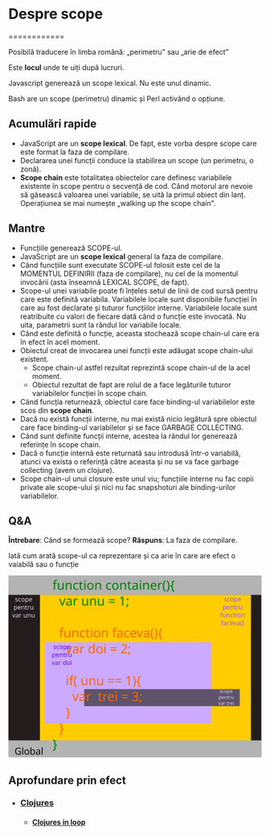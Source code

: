 # Despre scope
============

Posibilă traducere în limba română: „perimetru” sau „arie de efect”

Este **locul** unde te uiți după lucruri.

Javascript generează un scope lexical. Nu este unul dinamic.

Bash are un scope (perimetru) dinamic și Perl activând o opțiune.

## Acumulări rapide
- JavaScript are un **scope lexical**. De fapt, este vorba despre scope
care este format la faza de compilare.
- Declararea unei funcții conduce la stabilirea un scope (un perimetru, o
zonă).
- **Scope chain** este totalitatea obiectelor care definesc variabilele
existente în scope pentru o secvență de cod. Când motorul are nevoie să
găsească valoarea unei variabile, se uită la primul obiect din lanț.
Operațiunea se mai numește „walking up the scope chain".

## Mantre
-   Funcțiile generează SCOPE-ul.
-   JavaScript are un **scope lexical** general la faza de compilare.
-   Când funcțiile sunt executate SCOPE-ul folosit este cel de la
    MOMENTUL DEFINIRII (faza de compilare), nu cel de la momentul
    invocării (asta înseamnă LEXICAL SCOPE, de fapt).
-   Scope-ul unei variabile poate fi înțeles setul de linii de cod sursă
    pentru care este definită variabila. Variabilele locale sunt
    disponibile funcției în care au fost declarate și tuturor
    funcțiilor interne. Variabilele locale sunt reatribuite cu valori de
    fiecare dată când o funcție este invocată. Nu uita, parametrii sunt
    la rândul lor variabile locale.
-   Când este definită o funcție, aceasta stochează scope chain-ul care
    era în efect în acel moment.
-   Obiectul creat de invocarea unei funcții este adăugat scope chain-ului existent.
    - Scope chain-ul astfel rezultat reprezintă scope chain-ul de la acel moment.
    - Obiectul rezultat de fapt are rolul de a face legăturile tuturor variabilelor funcției în scope chain.
-   Când funcția returnează, obiectul care face binding-ul variabilelor
    este scos din **scope chain**.
-   Dacă nu există funcții interne, nu mai există nicio legătură spre
    obiectul care face binding-ul variabilelor și se face
    GARBAGE COLLECTING.
-   Când sunt definite funcții interne, acestea la rândul lor generează
    referințe în scope chain.
-   Dacă o funcție internă este returnată sau introdusă într-o
    variabilă, atunci va exista o referință către aceasta și nu se va
    face garbage collecting (avem un clojure).
-   Scope chain-ul unui closure este unul viu; funcțiile interne nu fac
    copii private ale scope-ului și nici nu fac snapshoturi ale
    binding-urilor variabilelor.

## Q&A

**Întrebare**: Când se formează scope?
**Răspuns**: La faza de compilare.

Iată cum arată scope-ul ca reprezentare și ca arie în care are efect o
vaiabilă sau o funcție

![Scope in JavaScript](scopes.svg "Scope în Javascript")

## Aprofundare prin efect
- ### [Clojures](clojures/clojures.md "Subiectul clojures")
  - #### [Clojures in loop](clojures/clojures.md "Caz explicat de clojures")
